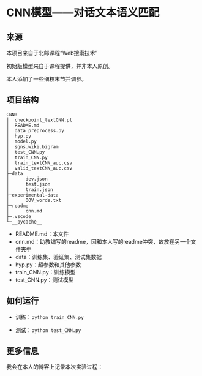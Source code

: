 # CNN模型——对话文本语义匹配
## 来源

本项目来自于北邮课程“Web搜索技术”

初始版模型来自于课程提供，并非本人原创。

本人添加了一些细枝末节并调参。

## 项目结构

```
CNN:
│  checkpoint_textCNN.pt
│  README.md
│  data_preprocess.py
│  hyp.py
│  model.py
│  sgns.wiki.bigram
│  test_CNN.py
│  train_CNN.py
│  train_textCNN_auc.csv
│  valid_textCNN_auc.csv  
├─data
│      dev.json
│      test.json
│      train.json
├─experimental-data
│      OOV_words.txt
├─readme
│      cnn.md
├─.vscode
└─__pycache__
```

- README.md：本文件
- cnn.md：助教编写的readme，因和本人写的readme冲突，故放在另一个文件夹中
- data：训练集、验证集、测试集数据
- hyp.py：超参数和其他参数
- train_CNN.py：训练模型
- test_CNN.py：测试模型

## 如何运行

- 训练：`python train_CNN.py`

- 测试：`python test_CNN.py`

## 更多信息

我会在本人的博客上记录本次实验过程：


